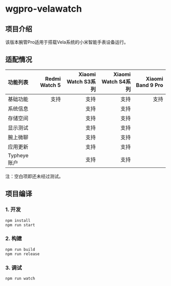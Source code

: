 # wgpro-velawatch

## 项目介绍
该版本腕管Pro适用于搭载Vela系统的小米智能手表设备运行。

## 适配情况

| 功能列表 | Redmi Watch 5 | Xiaomi Watch S3系列 | Xiaomi Watch S4系列 | Xiaomi Band 9 Pro |
| :----  | ----:  | ----: | ----: | ----: |
| 基础功能 | 支持 | 支持 | 支持 | 支持 |
| 系统信息 |  | 支持 | 支持 |  |
| 存储空间 |  | 支持 | 支持 |  |
| 显示测试 |  | 支持 | 支持 |  |
| 腕上微聊 |  | 支持 | 支持 |  |
| 应用更新 |  | 支持 | 支持 |  |
| Typheye账户 |  | 支持 | 支持 |  |

注：空白项即还未经过测试。
## 项目编译

### 1. 开发

```
npm install
npm run start
```

### 2. 构建

```
npm run build
npm run release
```

### 3. 调试

```
npm run watch
```